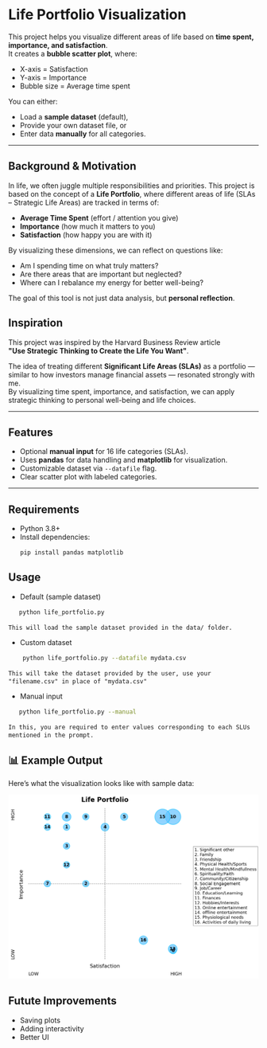 # Life Portfolio Visualization

This project helps you visualize different areas of life based on **time spent, importance, and satisfaction**.  
It creates a **bubble scatter plot**, where:
- X-axis = Satisfaction  
- Y-axis = Importance  
- Bubble size = Average time spent  

You can either:
- Load a **sample dataset** (default),  
- Provide your own dataset file, or  
- Enter data **manually** for all categories.  

---


## Background & Motivation
In life, we often juggle multiple responsibilities and priorities. 
This project is based on the concept of a **Life Portfolio**, where 
different areas of life (SLAs – Strategic Life Areas) are tracked in 
terms of:
- **Average Time Spent** (effort / attention you give)  
- **Importance** (how much it matters to you)  
- **Satisfaction** (how happy you are with it)  

By visualizing these dimensions, we can reflect on questions like:
- Am I spending time on what truly matters?  
- Are there areas that are important but neglected?  
- Where can I rebalance my energy for better well-being?  

The goal of this tool is not just data analysis, but **personal reflection**.

## Inspiration
This project was inspired by the Harvard Business Review article  
**"Use Strategic Thinking to Create the Life You Want"**.  

The idea of treating different **Significant Life Areas (SLAs)** as a portfolio — 
similar to how investors manage financial assets — resonated strongly with me.  
By visualizing time spent, importance, and satisfaction, we can apply  
strategic thinking to personal well-being and life choices.

---

##  Features
- Optional **manual input** for 16 life categories (SLAs).  
- Uses **pandas** for data handling and **matplotlib** for visualization.  
- Customizable dataset via `--datafile` flag.  
- Clear scatter plot with labeled categories.  

---

##  Requirements
- Python 3.8+  
- Install dependencies:
  ```bash
  pip install pandas matplotlib

## Usage
 - Default (sample dataset)
 ```bash
    python life_portfolio.py
 ```   
    This will load the sample dataset provided in the data/ folder.

 - Custom dataset 
```bash
    python life_portfolio.py --datafile mydata.csv
```
    This will take the dataset provided by the user, use your "filename.csv" in place of "mydata.csv"

 - Manual input
 ```bash
    python life_portfolio.py --manual
```
    In this, you are required to enter values corresponding to each SLUs mentioned in the prompt.


## 📊 Example Output

Here’s what the visualization looks like with sample data:

![Life Portfolio Scatter Plot](images/life_portfolio_chart.png)

## Futute Improvements
 - Saving plots
 - Adding interactivity
 - Better UI